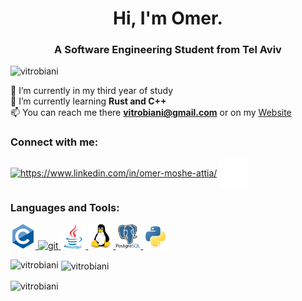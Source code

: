 <h1 align="center">Hi, I'm Omer.</h1>
<h3 align="center">A Software Engineering Student from Tel Aviv</h3>

<p align="left"> <img src="https://komarev.com/ghpvc/?username=vitrobiani&label=Profile%20views&color=0e75b6&style=flat&theme=gotham" alt="vitrobiani" /> </p>

🔭 I’m currently in my third year of study </br>
🌱 I’m currently learning **Rust and C++** </br>
📫 You can reach me there **vitrobiani@gmail.com** or on my [Website](https://www.vitrobiani.org/) </br>

<h3 align="left">Connect with me:</h3>
<p align="left">
<a href="https://linkedin.com/in/omer-moshe-attia/" target="blank"><img align="center" src="https://raw.githubusercontent.com/rahuldkjain/github-profile-readme-generator/master/src/images/icons/Social/linked-in-alt.svg" alt="https://www.linkedin.com/in/omer-moshe-attia/" height="30" width="40" /></a>
<a href="https://www.vitrobiani.org" target="blank"><img align="center" src="https://raw.githubusercontent.com/vitrobiani/vitrobiani/8291d3db7376c027a135dcfd79a20d5a5d116df0/assets/vitruvian-man-svgrepo-com%20(2).svg" alt="vitrobiani" height="45" width="45" /></a>
</p>

<h3 align="left">Languages and Tools:</h3>
<p align="left"> <a href="https://www.cprogramming.com/" target="_blank" rel="noreferrer"> <img src="https://raw.githubusercontent.com/devicons/devicon/master/icons/c/c-original.svg" alt="c" width="40" height="40"/> </a> <a href="https://git-scm.com/" target="_blank" rel="noreferrer"> <img src="https://www.vectorlogo.zone/logos/git-scm/git-scm-icon.svg" alt="git" width="40" height="40"/> </a> <a href="https://www.java.com" target="_blank" rel="noreferrer"> <img src="https://raw.githubusercontent.com/devicons/devicon/master/icons/java/java-original.svg" alt="java" width="40" height="40"/> </a> <a href="https://www.linux.org/" target="_blank" rel="noreferrer"> <img src="https://raw.githubusercontent.com/devicons/devicon/master/icons/linux/linux-original.svg" alt="linux" width="40" height="40"/> </a> <a href="https://www.postgresql.org" target="_blank" rel="noreferrer"> <img src="https://raw.githubusercontent.com/devicons/devicon/master/icons/postgresql/postgresql-original-wordmark.svg" alt="postgresql" width="40" height="40"/> </a> <a href="https://www.python.org" target="_blank" rel="noreferrer"> <img src="https://raw.githubusercontent.com/devicons/devicon/master/icons/python/python-original.svg" alt="python" width="40" height="40"/> </a> </p>

<p><img align="left" src="https://github-readme-stats.vercel.app/api/top-langs?username=vitrobiani&show_icons=true&locale=en&layout=compact&theme=gotham" alt="vitrobiani" /></p>

<p>&nbsp;<img align="center" src="https://github-readme-stats.vercel.app/api?username=vitrobiani&show_icons=true&locale=en&theme=gotham" alt="vitrobiani" /></p>

<p><img align="center" src="https://github-readme-streak-stats.herokuapp.com/?user=vitrobiani&theme=gotham" alt="vitrobiani" /></p>









<!--
**vitrobiani/vitrobiani** is a ✨ _special_ ✨ repository because its `README.md` (this file) appears on your GitHub profile.

Here are some ideas to get you started:

- 🔭 I’m currently working on ...
- 🌱 I’m currently learning ...
- 👯 I’m looking to collaborate on ...
- 🤔 I’m looking for help with ...
- 💬 Ask me about ...
- 📫 How to reach me: ...
- 😄 Pronouns: ...
- ⚡ Fun fact: ...
-->
